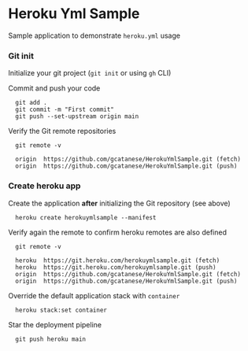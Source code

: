 # Heroku Yml Sample

Sample application to demonstrate `heroku.yml` usage

### Git init

Initialize your git project (`git init` or using `gh` CLI)

Commit and push your code

```
  git add .
  git commit -m "First commit"
  git push --set-upstream origin main  
```

Verify the Git remote repositories

```
  git remote -v
  
  origin  https://github.com/gcatanese/HerokuYmlSample.git (fetch)
  origin  https://github.com/gcatanese/HerokuYmlSample.git (push)

```

### Create heroku app

Create the application **after** initializing the Git repository (see above)

```
  heroku create herokuymlsample --manifest
```
Verify again the remote to confirm heroku remotes are also defined

```
  git remote -v
  
  heroku  https://git.heroku.com/herokuymlsample.git (fetch)
  heroku  https://git.heroku.com/herokuymlsample.git (push)
  origin  https://github.com/gcatanese/HerokuYmlSample.git (fetch)
  origin  https://github.com/gcatanese/HerokuYmlSample.git (push)

```

Override the default application stack with `container`
```
  heroku stack:set container
```

Star the deployment pipeline
```
  git push heroku main
```